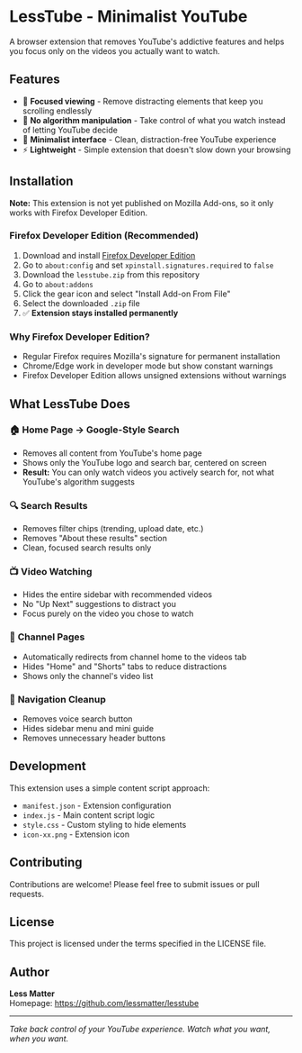 # LessTube - Minimalist YouTube

A browser extension that removes YouTube's addictive features and helps you focus only on the videos you actually want to watch.

## Features

- 🎯 **Focused viewing** - Remove distracting elements that keep you scrolling endlessly
- 🚫 **No algorithm manipulation** - Take control of what you watch instead of letting YouTube decide
- 🧘 **Minimalist interface** - Clean, distraction-free YouTube experience
- ⚡ **Lightweight** - Simple extension that doesn't slow down your browsing

## Installation

**Note:** This extension is not yet published on Mozilla Add-ons, so it only works with Firefox Developer Edition.

### Firefox Developer Edition (Recommended)
1. Download and install [Firefox Developer Edition](https://www.mozilla.org/firefox/developer/)
2. Go to `about:config` and set `xpinstall.signatures.required` to `false`
3. Download the `lesstube.zip` from this repository
4. Go to `about:addons`
5. Click the gear icon and select "Install Add-on From File"
6. Select the downloaded `.zip` file
7. ✅ **Extension stays installed permanently**

### Why Firefox Developer Edition?
- Regular Firefox requires Mozilla's signature for permanent installation
- Chrome/Edge work in developer mode but show constant warnings
- Firefox Developer Edition allows unsigned extensions without warnings

## What LessTube Does

### 🏠 **Home Page → Google-Style Search**
- Removes all content from YouTube's home page
- Shows only the YouTube logo and search bar, centered on screen
- **Result:** You can only watch videos you actively search for, not what YouTube's algorithm suggests

### 🔍 **Search Results**
- Removes filter chips (trending, upload date, etc.)
- Removes "About these results" section
- Clean, focused search results only

### 📺 **Video Watching**
- Hides the entire sidebar with recommended videos
- No "Up Next" suggestions to distract you
- Focus purely on the video you chose to watch

### 👤 **Channel Pages**
- Automatically redirects from channel home to the videos tab
- Hides "Home" and "Shorts" tabs to reduce distractions
- Shows only the channel's video list

### 🧹 **Navigation Cleanup**
- Removes voice search button
- Hides sidebar menu and mini guide
- Removes unnecessary header buttons

## Development

This extension uses a simple content script approach:

- `manifest.json` - Extension configuration
- `index.js` - Main content script logic
- `style.css` - Custom styling to hide elements
- `icon-xx.png` - Extension icon

## Contributing

Contributions are welcome! Please feel free to submit issues or pull requests.

## License

This project is licensed under the terms specified in the LICENSE file.

## Author

**Less Matter**  
Homepage: https://github.com/lessmatter/lesstube

---

*Take back control of your YouTube experience. Watch what you want, when you want.*
